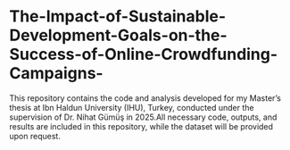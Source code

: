 # The-Impact-of-Sustainable-Development-Goals-on-the-Success-of-Online-Crowdfunding-Campaigns-
This repository contains the code and analysis developed for my Master’s thesis at Ibn Haldun University (IHU), Turkey, conducted under the supervision of Dr. Nihat Gümüş in 2025.All necessary code, outputs, and results are included in this repository, while the dataset will be provided upon request.
